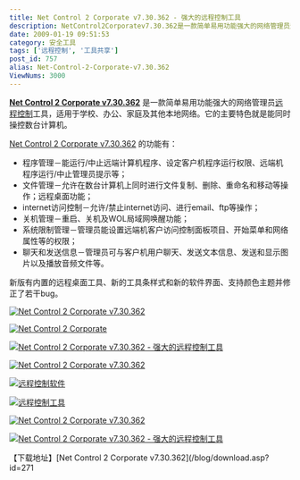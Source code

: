 ```yaml
---
title: Net Control 2 Corporate v7.30.362 - 强大的远程控制工具
description: NetControl2Corporatev7.30.362是一款简单易用功能强大的网络管理员远程控制工具，适用于学校、办公、家庭及其他本地网络。它的主要特色就是能同时操控数台计算机。
date: 2009-01-19 09:51:53
category: 安全工具
tags: ['远程控制', '工具共享']
post_id: 757
alias: Net-Control-2-Corporate-v7.30.362
ViewNums: 3000
---
```


[**Net Control 2 Corporate v7.30.362**](/blog/net-control-2-corporate-v730362) 是一款简单易用功能强大的网络管理员[远程控制](/tags/%E8%BF%9C%E7%A8%8B%E6%8E%A7%E5%88%B6)工具，适用于学校、办公、家庭及其他本地网络。它的主要特色就是能同时操控数台计算机。

[Net Control 2 Corporate v7.30.362](/blog/net-control-2-corporate-v730362) 的功能有：

* 程序管理－能运行/中止远端计算机程序、设定客户机程序运行权限、远端机程序运行/中止管理员提示等；
* 文件管理－允许在数台计算机上同时进行文件复制、删除、重命名和移动等操作；远程桌面功能；
* internet访问控制－允许/禁止internet访问、进行email、ftp等操作；
* 关机管理－重启、关机及WOL局域网唤醒功能；
* 系统限制管理－管理员能设置远端机客户访问控制面板项目、开始菜单和网络属性等的权限；
* 聊天和发送信息－管理员可与客户机用户聊天、发送文本信息、发送和显示图片以及播放音频文件等。

新版有内置的远程桌面工具、新的工具条样式和新的软件界面、支持颜色主题并修正了若干bug。

[![Net Control 2 Corporate v7.30.362](http://www.netcontrol2.com/screenshots/nc2-0.jpg)](/blog/net-control-2-corporate-v730362)

[![Net Control 2 Corporate](http://www.netcontrol2.com/screenshots/nc2-1.jpg)](/blog/net-control-2-corporate-v730362)

[![Net Control 2 Corporate v7.30.362 - 强大的远程控制工具](http://www.netcontrol2.com/screenshots/nc2-2.jpg)](/blog/net-control-2-corporate-v730362)

[![Net Control 2 Corporate v7.30.362](http://www.netcontrol2.com/screenshots/nc2-3.jpg)](/blog/net-control-2-corporate-v730362)

[![远程控制软件](http://www.netcontrol2.com/screenshots/nc2-4.jpg)](/blog/net-control-2-corporate-v730362)

[![远程控制工具](http://www.netcontrol2.com/screenshots/nc2-5.jpg)](/blog/net-control-2-corporate-v730362)

[![Net Control 2 Corporate v7.30.362](http://www.netcontrol2.com/screenshots/nc2-6.jpg)](/blog/net-control-2-corporate-v730362)

[![Net Control 2 Corporate v7.30.362 - 强大的远程控制工具](http://www.netcontrol2.com/screenshots/nc2-7.jpg)](/blog/net-control-2-corporate-v730362)

【下载地址】[Net Control 2 Corporate v7.30.362](/blog/download.asp?id=271

